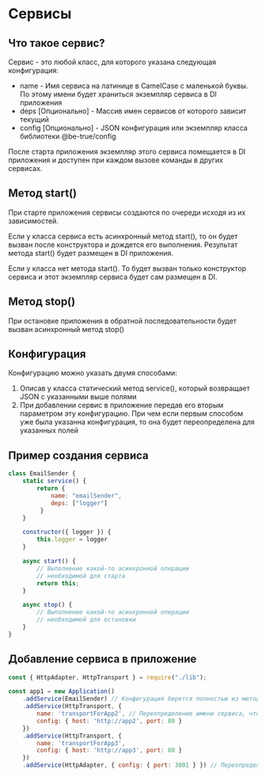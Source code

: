 # Сервисы

## Что такое сервис?

Сервис - это любой класс, для которого указана следующая конфигурация:

- name - Имя сервиса на латинице в CamelCase c маленькой буквы. По этому имени будет храниться экземпляр сервиса в DI приложения
- deps [Опционально] - Массив имен сервисов от которого зависит текущий
- config [Опционально] - JSON конфигурация или экземпляр класса библиотеки @be-true/config

После старта приложения экземпляр этого сервиса помещается в DI приложения и доступен при каждом вызове команды в других сервисах.

## Метод start()

При старте приложения сервисы создаются по очереди исходя из их зависимостей.

Если у класса сервиса есть асинхронный метод start(), то он будет вызван после конструктора и дождется его выполнения. Результат метода start() будет размещен в DI приложения.

Если у класса нет метода start(). То будет вызван только конструктор сервиса и этот экземпляр сервиса будет сам размещен в DI.

## Метод stop()

При остановке приложения в обратной последовательности будет вызван асинхронный метод stop()

## Конфигурация 

Конфигурацию можно указать двумя способами:

1) Описав у класса статический метод service(), который возвращает JSON с указанными выше полями
2) При добавлении сервис в приложение передав его вторым параметром эту конфигурацию. При чем если первым способом уже была указанна конфигурация, то она будет переопределена для указанных полей

## Пример создания сервиса

```javascript
class EmailSender {
    static service() {
        return { 
            name: "emailSender",
            deps: ["logger"]
         }
    }

    constructor({ logger }) {
        this.logger = logger
    }

    async start() {
        // Выполнение какой-то асинхронной операции
        // необходимой для старта
        return this;
    }

    async stop() {
        // Выполнение какой-то асинхронной операции
        // необходимой для остановки
    }
}
```

##  Добавление сервиса в приложение

```javascript
const { HttpAdapter, HttpTransport } = require("./lib");

const app1 = new Application()
    .addService(EmailSender) // Конфигурация берется полностью из метода service() класса сервиса
    .addService(HttpTransport, { 
        name: 'transportForApp2', // Переопределение имени сервиса, чтобы они не пересекались с transportForApp3.
        config: { host: 'http://app2', port: 80 } 
    })
    .addService(HttpTransport, { 
        name: 'transportForApp3',
        config: { host: 'http://app3', port: 80 } 
    })
    .addService(HttpAdapter, { config: { port: 3001 } }) // Переопределяется конфигурация для подключения Http сервера
```